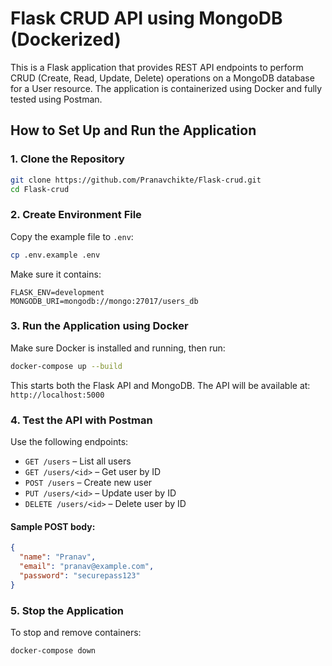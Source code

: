 # Flask CRUD API using MongoDB (Dockerized)

This is a Flask application that provides REST API endpoints to perform CRUD (Create, Read, Update, Delete) operations on a MongoDB database for a User resource. The application is containerized using Docker and fully tested using Postman.

## How to Set Up and Run the Application

### 1. Clone the Repository

```bash
git clone https://github.com/Pranavchikte/Flask-crud.git
cd Flask-crud
````

### 2. Create Environment File

Copy the example file to `.env`:

```bash
cp .env.example .env
```

Make sure it contains:

```env
FLASK_ENV=development
MONGODB_URI=mongodb://mongo:27017/users_db
```

### 3. Run the Application using Docker

Make sure Docker is installed and running, then run:

```bash
docker-compose up --build
```

This starts both the Flask API and MongoDB.
The API will be available at: `http://localhost:5000`

### 4. Test the API with Postman

Use the following endpoints:

* `GET /users` – List all users
* `GET /users/<id>` – Get user by ID
* `POST /users` – Create new user
* `PUT /users/<id>` – Update user by ID
* `DELETE /users/<id>` – Delete user by ID

#### Sample POST body:

```json
{
  "name": "Pranav",
  "email": "pranav@example.com",
  "password": "securepass123"
}
```

### 5. Stop the Application

To stop and remove containers:

```bash
docker-compose down
```

